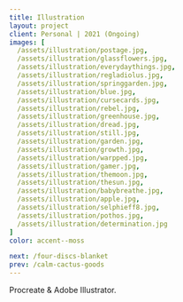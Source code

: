 ```yaml
---
title: Illustration
layout: project
client: Personal | 2021 (Ongoing)
images: [
  /assets/illustration/postage.jpg,
  /assets/illustration/glassflowers.jpg,
  /assets/illustration/everydaythings.jpg,
  /assets/illustration/regladiolus.jpg,
  /assets/illustration/springgarden.jpg,
  /assets/illustration/blue.jpg,
  /assets/illustration/cursecards.jpg,
  /assets/illustration/rebel.jpg,
  /assets/illustration/greenhouse.jpg,
  /assets/illustration/dread.jpg,
  /assets/illustration/still.jpg,
  /assets/illustration/garden.jpg,
  /assets/illustration/growth.jpg,
  /assets/illustration/warpped.jpg,
  /assets/illustration/gamer.jpg,
  /assets/illustration/themoon.jpg,
  /assets/illustration/thesun.jpg,
  /assets/illustration/babybreathe.jpg,
  /assets/illustration/apple.jpg,
  /assets/illustration/selphieff8.jpg,
  /assets/illustration/pothos.jpg,
  /assets/illustration/determination.jpg
]
color: accent--moss

next: /four-discs-blanket
prev: /calm-cactus-goods
---
```


Procreate & Adobe Illustrator.

